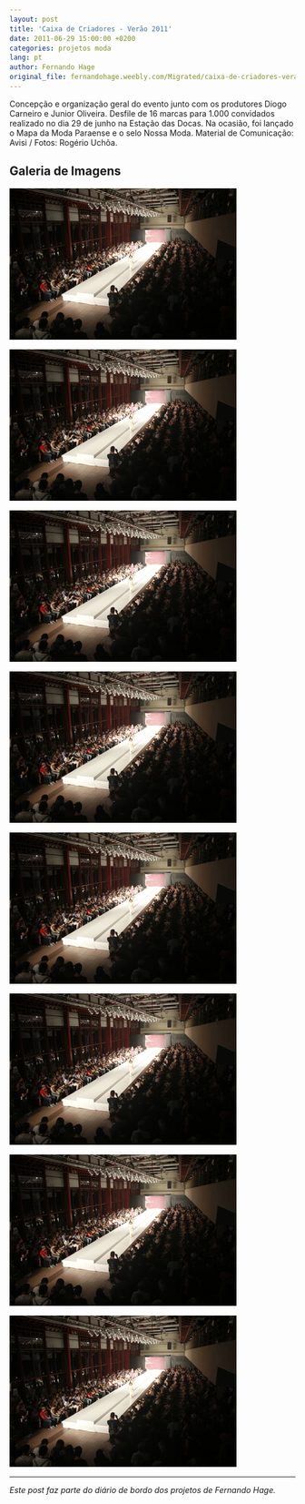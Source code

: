 ```yaml
---
layout: post
title: 'Caixa de Criadores - Verão 2011'
date: 2011-06-29 15:00:00 +0200
categories: projetos moda
lang: pt
author: Fernando Hage
original_file: fernandohage.weebly.com/Migrated/caixa-de-criadores-verao-2011.html
---
```


Concepção e organização geral do evento junto com os produtores Diogo Carneiro e Junior Oliveira. Desfile de 16 marcas para 1.000 convidados realizado no dia 29 de junho na Estação das Docas. Na ocasião, foi lançado o Mapa da Moda Paraense e o selo Nossa Moda. Material de Comunicação: Avisi / Fotos: Rogério Uchôa.

## Galeria de Imagens

![Caixa de Criadores - Verão 2011](/assets/images/caixa-de-criadores-verao-2011-01.jpg)

![Caixa de Criadores - Verão 2011](/assets/images/caixa-de-criadores-verao-2011-02.jpg)

![Caixa de Criadores - Verão 2011](/assets/images/caixa-de-criadores-verao-2011-03.jpg)

![Caixa de Criadores - Verão 2011](/assets/images/caixa-de-criadores-verao-2011-04.jpg)

![Caixa de Criadores - Verão 2011](/assets/images/caixa-de-criadores-verao-2011-05.jpg)

![Caixa de Criadores - Verão 2011](/assets/images/caixa-de-criadores-verao-2011-06.jpg)

![Caixa de Criadores - Verão 2011](/assets/images/caixa-de-criadores-verao-2011-07.jpg)

![Caixa de Criadores - Verão 2011](/assets/images/caixa-de-criadores-verao-2011-08.jpg)

---

*Este post faz parte do diário de bordo dos projetos de Fernando Hage.*
